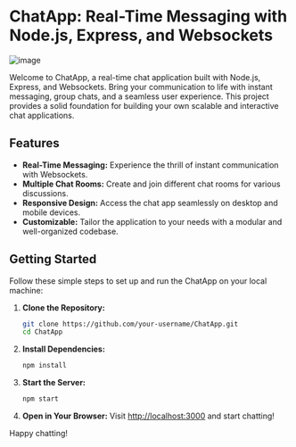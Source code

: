 # ChatApp: Real-Time Messaging with Node.js, Express, and Websockets

![image](https://github.com/charith-codex/chat_app/assets/131009269/1d2c6200-661b-4feb-bebe-e54ee440d3bd)

Welcome to ChatApp, a real-time chat application built with Node.js, Express, and Websockets. Bring your communication to life with instant messaging, group chats, and a seamless user experience. This project provides a solid foundation for building your own scalable and interactive chat applications.

## Features

- **Real-Time Messaging:** Experience the thrill of instant communication with Websockets.
- **Multiple Chat Rooms:** Create and join different chat rooms for various discussions.
- **Responsive Design:** Access the chat app seamlessly on desktop and mobile devices.
- **Customizable:** Tailor the application to your needs with a modular and well-organized codebase.

## Getting Started

Follow these simple steps to set up and run the ChatApp on your local machine:

1. **Clone the Repository:**
    ```bash
    git clone https://github.com/your-username/ChatApp.git
    cd ChatApp
    ```

2. **Install Dependencies:**
    ```bash
    npm install
    ```

3. **Start the Server:**
    ```bash
    npm start
    ```

4. **Open in Your Browser:**
    Visit [http://localhost:3000](http://localhost:3000) and start chatting!

Happy chatting!
